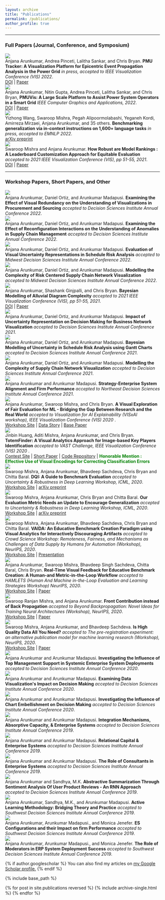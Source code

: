 ```yaml
---
layout: archive
title: "Publications"
permalink: /publications/
author_profile: true
---
```


<link href="https://cdn.jsdelivr.net/npm/bootstrap@5.0.2/dist/css/bootstrap.min.css" rel="stylesheet" integrity="sha384-EVSTQN3/azprG1Anm3QDgpJLIm9Nao0Yz1ztcQTwFspd3yD65VohhpuuCOmLASjC" crossorigin="anonymous">

<hr>

<h3 class="mt-4">Full Papers (Journal, Conference, and Symposium)</h3>

<div class="container">
  <div class="row">
    <div class="col-2 my-2">
      <img class="border rounded shadow img-fluid" src="/images/papers/arunkumar2022pmutracker.png" data-holder-rendered="true">
    </div>
    <div class="col-10 my-2">
      Anjana Arunkumar, Andrea Pinceti, Lalitha Sankar, and Chris Bryan.
      <b>PMU Tracker: A Visualization Platform for Epicentric Event Propagation Analysis in the Power Grid</b>
      <i> in press, accepted to IEEE Visualization Conference (VIS) 2022</i>.
      <br/>
      <a class="link-danger" href="https://ieeexplore.ieee.org/abstract/document/9903279" target="_blank">DOI</a> | <a href="https://aarunku5.github.io/files/arunkumar2022pmutracker.pdf">Paper</a>
    </div>
    <div class="col-2 my-2">
      <img class="border rounded shadow img-fluid" src="/images/papers/arunkumar2022pmuvis.png" data-holder-rendered="true">
    </div>
    <div class="col-10 my-2">
      Anjana Arunkumar, Nitin Gupta, Andrea Pinceti, Lalitha Sankar, and Chris Bryan,
      <b>PMUVis: A Large Scale Platform to Assist Power System Operators in a Smart Grid</b>
      <i> IEEE Computer Graphics and Applications, 2022</i>.
      <br/>
      <a class="link-danger" href="https://ieeexplore.ieee.org/document/9765704" target="_blank">DOI</a> | <a href="https://aarunku5.github.io/files/arunkumar2022pmuvis.pdf">Paper</a>
    </div>
    <div class="col-2 my-2">
      <img class="border rounded shadow img-fluid" src="/images/papers/wang2022instructions.png" data-holder-rendered="true">
    </div>
    <div class="col-10 my-2">
      Yizhong Wang, Swaroop Mishra, Pegah Alipoormolabashi, Yeganeh Kordi, Amirreza Mirzaei, Anjana Arunkumar, and 35 others.
      <b>Benchmarking generalization via in-context instructions on 1,600+ language tasks</b>
      <i> in press, accepted to EMNLP 2022</i>.
      <br/>
      <a href="https://aarunku5.github.io/files/wang2022instructions.pdf">arXiv preprint</a>
    </div>    
    <div class="col-2 my-2">
      <img class="border rounded shadow img-fluid" src="/images/papers/arunkumar2021leaderboard.png" data-holder-rendered="true">
    </div>
    <div class="col-10 my-2">
      Swaroop Mishra and Anjana Arunkumar.
      <b>How Robust are Model Rankings : A Leaderboard Customization Approach for Equitable Evaluation</b>
      <i> accepted to 2021 IEEE Visualization Conference (VIS), pp 51-55, 2021</i>.
      <br/>
      <a class="link-danger" href="https://ojs.aaai.org/index.php/AAAI/article/view/17599" target="_blank">DOI</a> | <a href="https://aarunku5.github.io/files/arunkumar2021leaderboard.pdf">Paper</a>
    </div> 




  </div>
</div>

<hr>

<h3 class="mt-4">Workshop Papers, Short Papers, and Other</h3>

<div class="container">
  <div class="row">
    <div class="col-2 my-2">
      <img class="border rounded shadow img-fluid" src="/images/papers/arunkumar2022dsi-1.png" data-holder-rendered="true">
    </div>
    <div class="col-10 my-2">
      Anjana Arunkumar, Daniel Ortiz, and Arunkumar Madapusi.
      <b>Examining the Effect of Visual Redundancy on the Understanding of Visualizations in Procurement and Sourcing</b>
      <i> accepted to Decision Sciences Institute Annual Conference 2022</i>.
    </div>
    <div class="col-2 my-2">
      <img class="border rounded shadow img-fluid" src="/images/papers/arunkumar2022dsi-2.png" data-holder-rendered="true">
    </div>
    <div class="col-10 my-2">
      Anjana Arunkumar, Daniel Ortiz, and Arunkumar Madapusi.
      <b>Examining the Effect of Reconfiguration Interactions on the Understanding of Anomalies in Supply Chain Management</b>
      <i> accepted to Decision Sciences Institute Annual Conference 2022</i>.
      <br/>
    </div>
     <div class="col-2 my-2">
      <img class="border rounded shadow img-fluid" src="/images/papers/arunkumar2022mwdsi-1.png" data-holder-rendered="true">
    </div>
    <div class="col-10 my-2">
      Anjana Arunkumar, Daniel Ortiz, and Arunkumar Madapusi.
      <b>Evaluation of Visual Uncertainty Representations in Schedule Risk Analysis</b>
      <i> accepted to Midwest Decision Sciences Institute Annual Conference 2022</i>.
      <br/>
    </div>
      <div class="col-2 my-2">
      <img class="border rounded shadow img-fluid" src="/images/papers/arunkumar2022mwdsi-2.png" data-holder-rendered="true">
    </div>
    <div class="col-10 my-2">
      Anjana Arunkumar, Daniel Ortiz, and Arunkumar Madapusi.
      <b>Modelling the Complexity of Risk Centered Supply Chain Network Visualization</b>
      <i> accepted to Midwest Decision Sciences Institute Annual Conference 2022</i>.
      <br/>
    </div> 
    <div class="col-2 my-2">
      <img class="border rounded shadow img-fluid" src="/images/papers/arunkumar2021bayesian.png" data-holder-rendered="true">
    </div>
    <div class="col-10 my-2">
      Anjana Arunkumar, Shashank Ginjpalli, and Chris Bryan.
      <b>Bayesian Modelling of Alluvial Diagram Complexity</b>
      <i> accepted to 2021 IEEE Visualization Conference (VIS), pp 51-55, 2021</i>.
      <br/>
      <a class="link-danger" href="https://ieeexplore.ieee.org/abstract/document/9623282" target="_blank">DOI</a> | <a href="https://aarunku5.github.io/files/arunkumar2021bayesian.pdf">Paper</a>
    </div> 
    <div class="col-2 my-2">
      <img class="border rounded shadow img-fluid" src="/images/papers/arunkumar2021dsi-1.png" data-holder-rendered="true">
    </div>
    <div class="col-10 my-2">
      Anjana Arunkumar, Daniel Ortiz, and Arunkumar Madapusi.
      <b>Impact of Uncertainty Representation on Decision Making for Business Network Visualization</b>
      <i> accepted to Decision Sciences Institute Annual Conference 2021</i>.
      <br/>
    </div> 
    <div class="col-2 my-2">
      <img class="border rounded shadow img-fluid" src="/images/papers/arunkumar2021dsi-2.png" data-holder-rendered="true">
    </div>
    <div class="col-10 my-2">
      Anjana Arunkumar, Daniel Ortiz, and Arunkumar Madapusi.
      <b>Bayesian Modelling of Uncertainty in Schedule Risk Analysis using Gantt Charts</b>
      <i> accepted to Decision Sciences Institute Annual Conference 2021</i>.
      <br/>
    </div> 
    <div class="col-2 my-2">
      <img class="border rounded shadow img-fluid" src="/images/papers/arunkumar2021dsi-3.png" data-holder-rendered="true">
    </div>
    <div class="col-10 my-2">
      Anjana Arunkumar, Daniel Ortiz, and Arunkumar Madapusi.
      <b>Modelling the Complexity of Supply Chain Network Visualization</b>
      <i> accepted to Decision Sciences Institute Annual Conference 2021</i>.
      <br/>
    </div> 
    <div class="col-2 my-2">
      <img class="border rounded shadow img-fluid" src="/images/papers/arunkumar2021nedsi-1.png" data-holder-rendered="true">
    </div>
    <div class="col-10 my-2">
      Anjana Arunkumar and Arunkumar Madapusi.
      <b>Strategy-Enterprise System Alignment and Firm Performance</b>
      <i> accepted to Northeast Decision Sciences Institute Annual Conference 2021</i>.
      <br/>
    </div> 
    <div class="col-2 my-2">
      <img class="border rounded shadow img-fluid" src="/images/papers/arunkumar2020visxai.png" data-holder-rendered="true">
    </div>
    <div class="col-10 my-2">
      Anjana Arunkumar, Swaroop Mishra, and Chris Bryan.
      <b>A Visual Exploration of Fair Evaluation for ML - Bridging the Gap Between Research and the Real World</b>
      <i> accepted to Visualization for AI Explainability (VISxAI workshop), IEEE Visualization Conference (VIS) 2020 </i>.
      <br/>
      <a class="link-danger" href="https://visxai.io/2020.html">Workshop Site</a> | <a href="https://aarunku5.github.io/files/arunkumar2021visxai/index.html">Data Story</a> | <a class="link-danger" href="https://aarunku5.github.io/files/arunkumar2021leaderboard.pdf" target="_blank">Base Paper</a>
    </div> 
    <div class="col-2 my-2">
      <img class="border rounded shadow img-fluid" src="/images/papers/huang2020totemfinder.png" data-holder-rendered="true">
    </div>
    <div class="col-10 my-2">
      Jinbin Huang, Aditi Mishra, Anjana Arunkumar, and Chris Bryan. 
      <b>TotemFinder: A Visual Analytics Approach for Image-based Key Players Identification</b>
      <i> accepted to VAST Challenge, IEEE Visualization Conference (VIS) 2020 </i>.
      <br/>
      <a class="link-danger" href="https://vast-challenge.github.io/2020/" target="_blank">Contest Site</a> | <a href="https://aarunku5.github.io/files/huang2020totemfinder.pdf">Short Paper</a> | <a class="link-danger" href="https://github.com/JakobWong/VAST2020">Code Repository</a> | <b style="color:green;">Honorable Mention : Effective Use of Visual Encodings for Correcting Classification Errors</b>
    </div> 
    <div class="col-2 my-2">
      <img class="border rounded shadow img-fluid" src="/images/papers/mishra2020udl-1.png" data-holder-rendered="true">
    </div>
    <div class="col-10 my-2">
      Swaroop Mishra, Anjana Arunkumar, Bhavdeep Sachdeva, Chris Bryan and Chitta Baral. 
      <b>DQI: A Guide to Benchmark Evaluation</b>
      <i> accepted to Uncertainty & Robustness in Deep Learning Workshop, ICML, 2020</i>.
      <br/>
      <a class="link-danger" href="https://sites.google.com/view/udlworkshop2020/home?authuser=0" target="_blank">Workshop Site</a> | <a href="https://aarunku5.github.io/files/mishra2020udl-1.pdf">arXiv preprint</a>
    </div> 
    <div class="col-2 my-2">
      <img class="border rounded shadow img-fluid" src="/images/papers/mishra2020udl-2.png" data-holder-rendered="true">
    </div>
    <div class="col-10 my-2">
      Swaroop Mishra, Anjana Arunkumar, Chris Bryan and Chitta Baral. 
      <b>Our Evaluation Metric Needs an Update to Encourage Generalization</b>
      <i> accepted to Uncertainty & Robustness in Deep Learning Workshop, ICML, 2020</i>.
      <br/>
      <a class="link-danger" href="https://sites.google.com/view/udlworkshop2020/home?authuser=0" target="_blank">Workshop Site</a> | <a href="https://aarunku5.github.io/files/mishra2020udl-2.pdf">arXiv preprint</a>
    </div> 
    <div class="col-2 my-2">
      <img class="border rounded shadow img-fluid" src="/images/papers/arunkumar2020crowd.png" data-holder-rendered="true">
    </div>
    <div class="col-10 my-2">
      Swaroop Mishra, Anjana Arunkumar, Bhavdeep Sachdeva, Chris Bryan and Chitta Baral. 
      <b>VAIDA: An Educative Benchmark Creation Paradigm using Visual Analytics for Interactively Discouraging Artifacts</b>
      <i> accepted to Crowd Science Workshop: Remoteness, Fairness, and Mechanisms as Challenges of Data Supply by Humans for Automation (Workshop), NeurIPS, 2020</i>.
      <br/>
      <a class="link-danger" href="https://neurips.cc/virtual/2020/protected/workshop_16111.html" target="_blank">Workshop Site</a> | <a href="https://slideslive.com/38941268/vaida-an-educative-benchmark-creation-paradigm-using-visual-analytics-for-interactively-discouraging-artifacts">Presentation</a>
    </div> 
    <div class="col-2 my-2">
      <img class="border rounded shadow img-fluid" src="/images/papers/arunkumar2020hamlets.png" data-holder-rendered="true">
    </div>
    <div class="col-10 my-2">
      Anjana Arunkumar, Swaroop Mishra, Bhavdeep Singh Sachdeva, Chitta Baral, Chris Bryan. 
      <b>Real-Time Visual Feedback for Educative Benchmark Creation: A Human-and Metric-in-the-Loop Workflow</b>
      <i> accepted to HAMLETS (Human And Machine in-the-Loop Evaluation and Learning Strategies Workshop)  NeurIPS, 2020</i>.
      <br/>
      <a class="link-danger" href="https://hamlets-workshop.github.io" target="_blank">Workshop Site</a> | <a href="https://aarunku5.github.io/files/arunkumar2020hamlets.pdf">Paper</a>
    </div> 
    <div class="col-2 my-2">
      <img class="border rounded shadow img-fluid" src="/images/papers/mishra2020fcbp.png" data-holder-rendered="true">
    </div>
    <div class="col-10 my-2">
      Swaroop Ranjan Mishra, and Anjana Arunkumar. 
      <b>Front Contribution instead of Back Propagation</b>
      <i> accepted to Beyond Backpropagation: Novel Ideas for Training Neural Architectures (Workshop), NeurIPS, 2020</i>.
      <br/>
      <a class="link-danger" href="https://beyondbackprop.github.io" target="_blank">Workshop Site</a> | <a href="https://aarunku5.github.io/files/mishra2020fcbp.pdf">Paper</a>
    </div> 
    <div class="col-2 my-2">
      <img class="border rounded shadow img-fluid" src="/images/papers/mishra2020prereg.png" data-holder-rendered="true">
    </div>
    <div class="col-10 my-2">
      Swaroop Mishra, Anjana Arunkumar, and Bhavdeep Sachdeva. 
      <b>Is High Quality Data All You Need?</b>
      <i> accepted to The pre-registration experiment: an alternative publication model for machine learning research (Workshop), NeurIPS, 2020</i>.
      <br/>
      <a class="link-danger" href="https://preregister.science/neurips2020.html" target="_blank">Workshop Site</a> | <a href="https://aarunku5.github.io/files/mishra2020prereg.pdf">Paper</a>
    </div> 
    <div class="col-2 my-2">
      <img class="border rounded shadow img-fluid" src="/images/papers/arunkumar2020dsi-1.png" data-holder-rendered="true">
    </div>
    <div class="col-10 my-2">
      Anjana Arunkumar and Arunkumar Madapusi.
      <b>Investigating the Influence of Top Management Support in Systemic Enterprise System Deployments</b>
      <i> accepted to Decision Sciences Institute Annual Conference 2020</i>.
    </div>
    <div class="col-2 my-2">
      <img class="border rounded shadow img-fluid" src="/images/papers/arunkumar2020dsi-2.png" data-holder-rendered="true">
    </div>
    <div class="col-10 my-2">
      Anjana Arunkumar and Arunkumar Madapusi.
      <b>Examining Data Visualization's Impact on Decision Making</b>
      <i> accepted to Decision Sciences Institute Annual Conference 2020</i>.
    </div>
    <div class="col-2 my-2">
      <img class="border rounded shadow img-fluid" src="/images/papers/arunkumar2020dsi-3.png" data-holder-rendered="true">
    </div>
    <div class="col-10 my-2">
      Anjana Arunkumar and Arunkumar Madapusi.
      <b>Investigating the Influence of Chart Embellishment on Decision Making</b>
      <i> accepted to Decision Sciences Institute Annual Conference 2020</i>.
    </div>    
    <div class="col-2 my-2">
      <img class="border rounded shadow img-fluid" src="/images/papers/arunkumar2019dsi-1.png" data-holder-rendered="true">
    </div>
    <div class="col-10 my-2">
      Anjana Arunkumar and Arunkumar Madapusi.
      <b>Integration Mechanisms, Absorptive Capacity, & Enterprise Systems</b>
      <i> accepted to Decision Sciences Institute Annual Conference 2019</i>.
    </div>    
    <div class="col-2 my-2">
      <img class="border rounded shadow img-fluid" src="/images/papers/arunkumar2019dsi-2.png" data-holder-rendered="true">
    </div>
    <div class="col-10 my-2">
      Anjana Arunkumar and Arunkumar Madapusi.
      <b>Relational Capital & Enterprise Systems</b>
      <i> accepted to Decision Sciences Institute Annual Conference 2019</i>.
    </div>  
    <div class="col-2 my-2">
      <img class="border rounded shadow img-fluid" src="/images/papers/arunkumar2019dsi-3.png" data-holder-rendered="true">
    </div>
    <div class="col-10 my-2">
      Anjana Arunkumar and Arunkumar Madapusi.
      <b>The Role of Consultants in Enterprise Systems</b>
      <i> accepted to Decision Sciences Institute Annual Conference 2019</i>.
    </div>  
    <div class="col-2 my-2">
      <img class="border rounded shadow img-fluid" src="/images/papers/arunkumar2019dsi-4.png" data-holder-rendered="true">
    </div>
    <div class="col-10 my-2">
      Anjana Arunkumar and Sandhya, M.K.
      <b>Abstractive Summarization Through Sentiment Analysis Of User Product Reviews - An RNN Approach</b>
      <i> accepted to Decision Sciences Institute Annual Conference 2019</i>.
    </div>      
    <div class="col-2 my-2">
      <img class="border rounded shadow img-fluid" src="/images/papers/arunkumar2019swdsi-1.png" data-holder-rendered="true">
    </div>
    <div class="col-10 my-2">
      Anjana Arunkumar, Sandhya, M.K., and Arunkumar Madapusi.
      <b>Active Learning Methodology: Bridging Theory and Practice</b>
      <i> accepted to Southwest Decision Sciences Institute Annual Conference 2019</i>.
    </div>  
        <div class="col-2 my-2">
      <img class="border rounded shadow img-fluid" src="/images/papers/arunkumar2019swdsi-2.png" data-holder-rendered="true">
    </div>
    <div class="col-10 my-2">
      Anjana Arunkumar, Arunkumar Madapusi., and Monica Jenefer.
      <b>ES Configurations and their Impact on firm Performance</b>
      <i> accepted to Southwest Decision Sciences Institute Annual Conference 2019</i>.
    </div>  
        <div class="col-2 my-2">
      <img class="border rounded shadow img-fluid" src="/images/papers/arunkumar2019swdsi-3.png" data-holder-rendered="true">
    </div>
    <div class="col-10 my-2">
      Anjana Arunkumar, Arunkumar Madapusi., and Monica Jenefer.
      <b>The Role of Moderators in ERP System Deployment Success</b>
      <i> accepted to Southwest Decision Sciences Institute Annual Conference 2019</i>.
    </div>  

  </div>
</div>

{% if author.googlescholar %}
  You can also find my articles on <u><a href="{{author.googlescholar}}">my Google Scholar profile</a>.</u>
{% endif %}

{% include base_path %}

{% for post in site.publications reversed %}
  {% include archive-single.html %}
{% endfor %}


